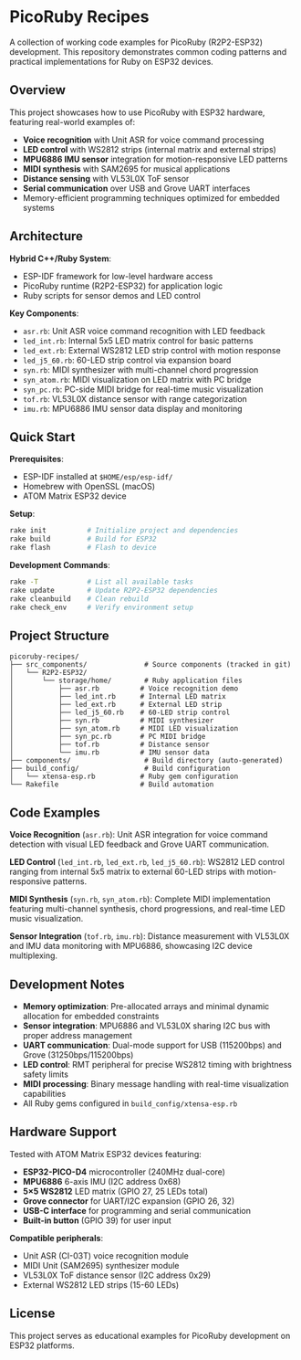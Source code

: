 # PicoRuby Recipes

A collection of working code examples for PicoRuby (R2P2-ESP32) development. This repository demonstrates common coding patterns and practical implementations for Ruby on ESP32 devices.

## Overview

This project showcases how to use PicoRuby with ESP32 hardware, featuring real-world examples of:
- **Voice recognition** with Unit ASR for voice command processing
- **LED control** with WS2812 strips (internal matrix and external strips)
- **MPU6886 IMU sensor** integration for motion-responsive LED patterns
- **MIDI synthesis** with SAM2695 for musical applications
- **Distance sensing** with VL53L0X ToF sensor
- **Serial communication** over USB and Grove UART interfaces
- Memory-efficient programming techniques optimized for embedded systems

## Architecture

**Hybrid C++/Ruby System**:
- ESP-IDF framework for low-level hardware access
- PicoRuby runtime (R2P2-ESP32) for application logic
- Ruby scripts for sensor demos and LED control

**Key Components**:
- `asr.rb`: Unit ASR voice command recognition with LED feedback
- `led_int.rb`: Internal 5x5 LED matrix control for basic patterns
- `led_ext.rb`: External WS2812 LED strip control with motion response
- `led_j5_60.rb`: 60-LED strip control via expansion board
- `syn.rb`: MIDI synthesizer with multi-channel chord progression
- `syn_atom.rb`: MIDI visualization on LED matrix with PC bridge
- `syn_pc.rb`: PC-side MIDI bridge for real-time music visualization
- `tof.rb`: VL53L0X distance sensor with range categorization
- `imu.rb`: MPU6886 IMU sensor data display and monitoring

## Quick Start

**Prerequisites**:
- ESP-IDF installed at `$HOME/esp/esp-idf/`
- Homebrew with OpenSSL (macOS)
- ATOM Matrix ESP32 device

**Setup**:
```bash
rake init          # Initialize project and dependencies
rake build         # Build for ESP32
rake flash         # Flash to device
```

**Development Commands**:
```bash
rake -T            # List all available tasks
rake update        # Update R2P2-ESP32 dependencies
rake cleanbuild    # Clean rebuild
rake check_env     # Verify environment setup
```

## Project Structure

```
picoruby-recipes/
├── src_components/              # Source components (tracked in git)
│   └── R2P2-ESP32/
│       └── storage/home/        # Ruby application files
│           ├── asr.rb          # Voice recognition demo
│           ├── led_int.rb      # Internal LED matrix
│           ├── led_ext.rb      # External LED strip
│           ├── led_j5_60.rb    # 60-LED strip control
│           ├── syn.rb          # MIDI synthesizer
│           ├── syn_atom.rb     # MIDI LED visualization
│           ├── syn_pc.rb       # PC MIDI bridge
│           ├── tof.rb          # Distance sensor
│           └── imu.rb          # IMU sensor data
├── components/                  # Build directory (auto-generated)
├── build_config/                # Build configuration
│   └── xtensa-esp.rb           # Ruby gem configuration
└── Rakefile                    # Build automation
```

## Code Examples

**Voice Recognition** (`asr.rb`):
Unit ASR integration for voice command detection with visual LED feedback and Grove UART communication.

**LED Control** (`led_int.rb`, `led_ext.rb`, `led_j5_60.rb`):
WS2812 LED control ranging from internal 5x5 matrix to external 60-LED strips with motion-responsive patterns.

**MIDI Synthesis** (`syn.rb`, `syn_atom.rb`):
Complete MIDI implementation featuring multi-channel synthesis, chord progressions, and real-time LED music visualization.

**Sensor Integration** (`tof.rb`, `imu.rb`):
Distance measurement with VL53L0X and IMU data monitoring with MPU6886, showcasing I2C device multiplexing.

## Development Notes

- **Memory optimization**: Pre-allocated arrays and minimal dynamic allocation for embedded constraints
- **Sensor integration**: MPU6886 and VL53L0X sharing I2C bus with proper address management
- **UART communication**: Dual-mode support for USB (115200bps) and Grove (31250bps/115200bps)
- **LED control**: RMT peripheral for precise WS2812 timing with brightness safety limits
- **MIDI processing**: Binary message handling with real-time visualization capabilities
- All Ruby gems configured in `build_config/xtensa-esp.rb`

## Hardware Support

Tested with ATOM Matrix ESP32 devices featuring:
- **ESP32-PICO-D4** microcontroller (240MHz dual-core)
- **MPU6886** 6-axis IMU (I2C address 0x68)
- **5×5 WS2812** LED matrix (GPIO 27, 25 LEDs total)
- **Grove connector** for UART/I2C expansion (GPIO 26, 32)
- **USB-C interface** for programming and serial communication
- **Built-in button** (GPIO 39) for user input

**Compatible peripherals**:
- Unit ASR (CI-03T) voice recognition module
- MIDI Unit (SAM2695) synthesizer module  
- VL53L0X ToF distance sensor (I2C address 0x29)
- External WS2812 LED strips (15-60 LEDs)

## License

This project serves as educational examples for PicoRuby development on ESP32 platforms.